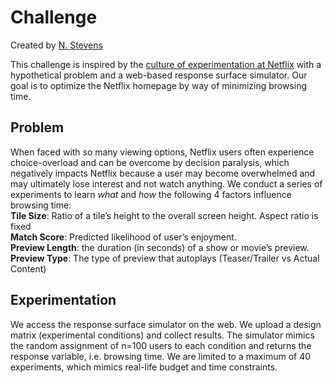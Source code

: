# Challenge 
Created by [N. Stevens](https://www.usfca.edu/faculty/nathaniel-stevens)

This challenge is inspired by the [culture of experimentation at Netflix](https://www.youtube.com/watch?v=WRGW6xHLy3k) with a hypothetical problem and a web-based response surface simulator. Our goal is to optimize the Netflix homepage by way of minimizing browsing time. 

## Problem

When faced with so many viewing options, Netflix users often experience choice-overload and can be overcome by decision paralysis, which negatively impacts Netflix because a user may become overwhelmed and may ultimately lose interest and not watch anything. We conduct a series of experiments to learn *what* and *how* the following 4 factors influence browsing time:   
**Tile Size**: Ratio of a tile’s height to the overall screen height. Aspect ratio is fixed   
**Match Score**: Predicted likelihood of user’s enjoyment.  
**Preview Length**: the duration (in seconds) of a show or movie’s preview.  
**Preview Type**: The type of preview that autoplays (Teaser/Trailer vs Actual Content)  

## Experimentation
We access the response surface simulator on the web. We upload a design matrix (experimental conditions) and collect results. The simulator mimics the random assignment of n=100 users to each condition and returns the response variable, i.e. browsing time. We are limited to a maximum of 40 experiments, which mimics real-life budget and time constraints. 



